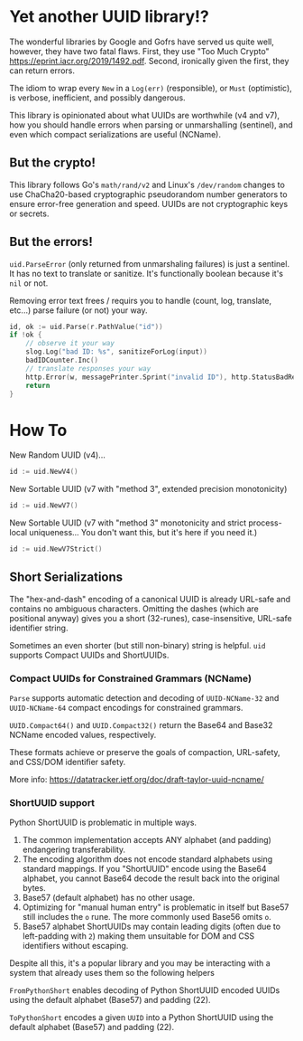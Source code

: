 # Yet another UUID library!?

The wonderful libraries by Google and Gofrs have served us quite well, however, they have two fatal flaws. First, they
use "Too Much Crypto" https://eprint.iacr.org/2019/1492.pdf. Second, ironically given the first, they can return errors.

The idiom to wrap every `New` in a  `Log(err)` (responsible), or `Must` (optimistic), is verbose, inefficient, and
possibly dangerous.

This library is opinionated about what UUIDs are worthwhile (v4 and v7), how you should handle errors when parsing or
unmarshalling (sentinel), and even which compact serializations are useful (NCName).

## But the crypto!

This library follows Go's `math/rand/v2` and Linux's `/dev/random` changes to use ChaCha20-based cryptographic
pseudorandom number generators to ensure error-free generation and speed. UUIDs are not cryptographic keys or secrets.

## But the errors!

`uid.ParseError` (only returned from unmarshaling failures) is just a sentinel. It has no text to translate or sanitize.
It's functionally boolean because it's `nil` or not.

Removing error text frees / requirs you to handle (count, log, translate, etc...) parse failure (or not) your way.

```go
id, ok := uid.Parse(r.PathValue("id"))
if !ok {
    // observe it your way
    slog.Log("bad ID: %s", sanitizeForLog(input))
    badIDCounter.Inc()
    // translate responses your way
    http.Error(w, messagePrinter.Sprint("invalid ID"), http.StatusBadRequest)
    return
}
```

# How To

New Random UUID (v4)...
```go
id := uid.NewV4()
```

New Sortable UUID (v7 with "method 3", extended precision monotonicity)
```go
id := uid.NewV7()
```

New Sortable UUID (v7 with "method 3" monotonicity and strict process-local uniqueness... You don't want this, but it's
here if you need it.)
```go
id := uid.NewV7Strict()
```

## Short Serializations

The "hex-and-dash" encoding of a canonical UUID is already URL-safe and contains no ambiguous characters. Omitting the
dashes (which are positional anyway) gives you a short (32-runes), case-insensitive, URL-safe identifier string.

Sometimes an even shorter (but still non-binary) string is helpful. `uid` supports Compact UUIDs and ShortUUIDs.

### Compact UUIDs for Constrained Grammars (NCName)

`Parse` supports automatic detection and decoding of `UUID-NCName-32` and `UUID-NCName-64` compact encodings for
constrained grammars.

`UUID.Compact64()` and `UUID.Compact32()` return the Base64 and Base32 NCName encoded values, respectively.

These formats achieve or preserve the goals of compaction, URL-safety, and CSS/DOM identifier safety.

More info: https://datatracker.ietf.org/doc/draft-taylor-uuid-ncname/

### ShortUUID support

Python ShortUUID is problematic in multiple ways.

1. The common implementation accepts ANY alphabet (and padding) endangering transferability.
2. The encoding algorithm does not encode standard alphabets using standard mappings. If you "ShortUUID" encode using
the Base64 alphabet, you cannot Base64 decode the result back into the original bytes.
3. Base57 (default alphabet) has no other usage.
4. Optimizing for "manual human entry" is problematic in itself but Base57 still includes the `o` rune. The more
commonly used Base56 omits `o`.
5. Base57 alphabet ShortUUIDs may contain leading digits (often due to left-padding with `2`) making them unsuitable for
DOM and CSS identifiers without escaping.

Despite all this, it's a popular library and you may be interacting with a system that already uses them so the
following helpers

`FromPythonShort` enables decoding of Python ShortUUID encoded UUIDs using the default alphabet (Base57) and padding
(22).

`ToPythonShort` encodes a given `UUID` into a Python ShortUUID using the default alphabet (Base57) and padding (22).
